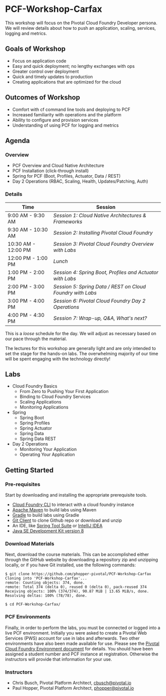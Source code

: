 # PCF-Workshop-Carfax
This workshop will focus on the Pivotal Cloud Foundry Developer persona. We will review details about how to push an application, scaling, services, logging and metrics.

## Goals of Workshop
* Focus on application code
* Easy and quick deployment; no lengthy exchanges with ops
* Greater control over deployment
* Quick and timely updates to production
* Creating applications that are optimized for the cloud

## Outcomes of Workshop
* Comfort with cf command line tools and deploying to PCF
* Increased familiarity with operations and the platform
* Ability to configure and provision services
* Understanding of using PCF for logging and metrics

## Agenda

### Overview
* PCF Overview and Cloud Native Architecture
* PCF Installation (click-through install)
* Spring for PCF (Boot, Profiles, Actuator, Data / REST)
* Day 2 Operations (RBAC, Scaling, Health, Updates/Patching, Auth)

### Details
Time | Session
---- | -------
9:00 AM - 9:30 AM | _Session 1: Cloud Native Architectures & Frameworks_
9:30 AM - 10:30 AM | _Session 2: Installing Pivotal Cloud Foundry_
10:30 AM - 12:00 PM | _Session 3: Pivotal Cloud Foundry Overview with Labs_
12:00 PM - 1:00 PM | _Lunch_
1:00 PM - 2:00 PM | _Session 4: Spring Boot, Profiles and Actuator with Labs_
2:00 PM - 3:00 PM | _Session 5: Spring Data / REST on Cloud Foundry with Labs_
3:00 PM - 4:00 PM | _Session 6: Pivotal Cloud Foundry Day 2 Operations_
4:00 PM - 4:30 PM | _Session 7: Wrap-up, Q&A, What's next?_

This is a _loose_ schedule for the day. We will adjust as necessary based on our pace through the material.

The lectures for this workshop are generally light and are only intended to set the stage for the hands-on labs.
The overwhelming majority of our time will be spent engaging with the technology directly!

## Labs
* Cloud Foundry Basics
  * From Zero to Pushing Your First Application
  * Binding to Cloud Foundry Services
  * Scaling Applications
  * Monitoring Applications
* Spring
  * Spring Boot
  * Spring Profiles
  * Spring Actuator
  * Spring Data
  * Spring Data REST
* Day 2 Operations
  * Monitoring Your Application
  * Operating Your Application

## Getting Started
### Pre-requisites
Start by downloading and installing the appropriate prerequisite tools.
- [Cloud Foundry CLI](https://goo.gl/M0pH4i) to interact with a cloud foundry instance
- [Apache Maven](http://info.pivotal.io/HI002010A6ZlRJR1NeU00eC) to build labs using Maven
- [Gradle](https://services.gradle.org/distributions/gradle-3.1-all.zip) to build labs using Gradle
- [Git Client](https://git-scm.com/downloads) to clone Github repo or download and unzip
- An IDE, like [Spring Tool Suite](https://spring.io/tools/sts/all) or [IntelliJ IDEA](https://www.jetbrains.com/idea/download/)
- [Java SE Development Kit version 8](http://info.pivotal.io/n0I60i3021AN0JU0le10CRR)

### Download Materials
Next, download the course materials. This can be accomplished either through the GitHub website by downloading a repository zip and unzipping locally, or if you have Git installed, use the following commands:
```
$ git clone https://github.com/phopper-pivotal/PCF-Workshop-Carfax
Cloning into 'PCF-Workshop-Carfax'...
remote: Counting objects: 374, done.
remote: Total 374 (delta 0), reused 0 (delta 0), pack-reused 374
Receiving objects: 100% (374/374), 90.87 MiB | 13.65 MiB/s, done.
Resolving deltas: 100% (78/78), done.

$ cd PCF-Workshop-Carfax/
```

### PCF Environments
Finally, in order to perform the labs, you must be connected or logged into a live PCF environment. Initially you were asked to create a Pivotal Web Services (PWS) account for use in labs and afterwards. Two other environments have also been made available for use. Please see the [Pivotal Cloud Foundry Environment document](Common/env_info.md) for details. You should have been assigned a student number and PCF instance at registration. Otherwise the instructors will provide that information for your use.

### Instructors
* Chris Busch, Pivotal Platform Architect, cbusch@pivotal.io
* Paul Hopper, Pivotal Platform Architect, phopper@pivotal.io

